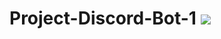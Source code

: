 # Project-Discord-Bot-1 <img src="https://img.shields.io/badge/Current%20Node.js%20Version-v15.2.1-brightgreen">
